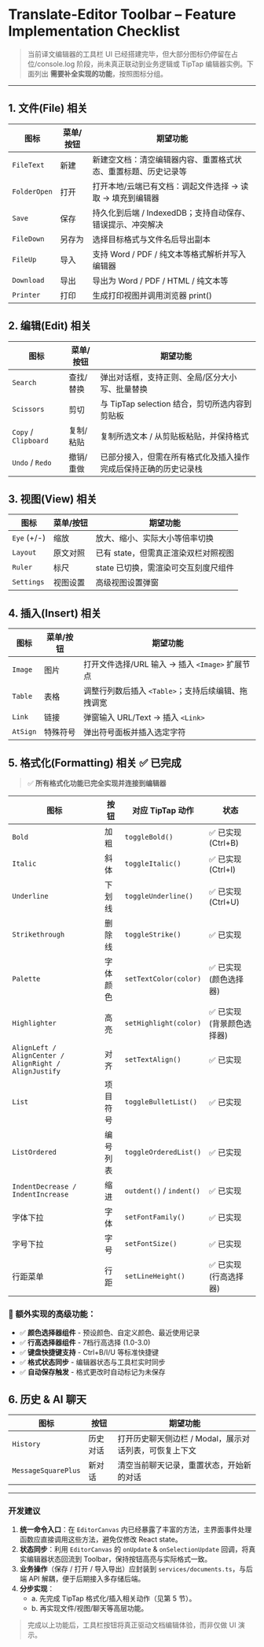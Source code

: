 # Translate-Editor Toolbar – Feature Implementation Checklist

> 当前译文编辑器的工具栏 UI 已经搭建完毕，但大部分图标仍停留在占位/console.log 阶段，尚未真正联动到业务逻辑或 TipTap 编辑器实例。下面列出 **需要补全实现的功能**，按照图标分组。

---

## 1. 文件(File) 相关

| 图标 | 菜单/按钮 | 期望功能 |
|------|-----------|----------|
| `FileText` | 新建 | 新建空文档：清空编辑器内容、重置格式状态、重置标题、历史记录等 |
| `FolderOpen` | 打开 | 打开本地/云端已有文档：调起文件选择 → 读取 → 填充到编辑器 |
| `Save` | 保存 | 持久化到后端 / IndexedDB；支持自动保存、错误提示、冲突解决 |
| `FileDown` | 另存为 | 选择目标格式与文件名后导出副本 |
| `FileUp` | 导入 | 支持 Word / PDF / 纯文本等格式解析并写入编辑器 |
| `Download` | 导出 | 导出为 Word / PDF / HTML / 纯文本等 |
| `Printer` | 打印 | 生成打印视图并调用浏览器 print() |

## 2. 编辑(Edit) 相关

| 图标 | 菜单/按钮 | 期望功能 |
|------|-----------|----------|
| `Search` | 查找/替换 | 弹出对话框，支持正则、全局/区分大小写、批量替换 |
| `Scissors` | 剪切 | 与 TipTap selection 结合，剪切所选内容到剪贴板 |
| `Copy` / `Clipboard` | 复制/粘贴 | 复制所选文本 / 从剪贴板粘贴，并保持格式 |
| `Undo` / `Redo` | 撤销/重做 | 已部分接入，但需在所有格式化及插入操作完成后保持正确的历史记录栈 |

## 3. 视图(View) 相关

| 图标 | 菜单/按钮 | 期望功能 |
|------|-----------|----------|
| `Eye` (+/-) | 缩放 | 放大、缩小、实际大小等倍率切换 |
| `Layout` | 原文对照 | 已有 state，但需真正渲染双栏对照视图 |
| `Ruler` | 标尺 | state 已切换，需渲染可交互刻度尺组件 |
| `Settings` | 视图设置 | 高级视图设置弹窗 |

## 4. 插入(Insert) 相关

| 图标 | 菜单/按钮 | 期望功能 |
|------|-----------|----------|
| `Image` | 图片 | 打开文件选择/URL 输入 → 插入 `<Image>` 扩展节点 |
| `Table` | 表格 | 调整行列数后插入 `<Table>`；支持后续编辑、拖拽调宽 |
| `Link` | 链接 | 弹窗输入 URL/Text → 插入 `<Link>` |
| `AtSign` | 特殊符号 | 弹出符号面板并插入选定字符 |

## 5. 格式化(Formatting) 相关 ✅ **已完成**

> ✅ **所有格式化功能已完全实现并连接到编辑器**

| 图标 | 按钮 | 对应 TipTap 动作 | 状态 |
|------|-------|------------------|------|
| `Bold` | 加粗 | `toggleBold()` | ✅ 已实现 (Ctrl+B) |
| `Italic` | 斜体 | `toggleItalic()` | ✅ 已实现 (Ctrl+I) |
| `Underline` | 下划线 | `toggleUnderline()` | ✅ 已实现 (Ctrl+U) |
| `Strikethrough` | 删除线 | `toggleStrike()` | ✅ 已实现 |
| `Palette` | 字体颜色 | `setTextColor(color)` | ✅ 已实现 (颜色选择器) |
| `Highlighter` | 高亮 | `setHighlight(color)` | ✅ 已实现 (背景颜色选择器) |
| `AlignLeft / AlignCenter / AlignRight / AlignJustify` | 对齐 | `setTextAlign()` | ✅ 已实现 |
| `List` | 项目符号 | `toggleBulletList()` | ✅ 已实现 |
| `ListOrdered` | 编号列表 | `toggleOrderedList()` | ✅ 已实现 |
| `IndentDecrease / IndentIncrease` | 缩进 | `outdent()` / `indent()` | ✅ 已实现 |
| 字体下拉 | 字体 | `setFontFamily()` | ✅ 已实现 |
| 字号下拉 | 字号 | `setFontSize()` | ✅ 已实现 |
| 行距菜单 | 行距 | `setLineHeight()` | ✅ 已实现 (行高选择器) |

### 🎯 额外实现的高级功能：
- ✅ **颜色选择器组件** - 预设颜色、自定义颜色、最近使用记录
- ✅ **行高选择器组件** - 7档行高选择 (1.0-3.0)
- ✅ **键盘快捷键支持** - Ctrl+B/I/U 等标准快捷键
- ✅ **格式状态同步** - 编辑器状态与工具栏实时同步
- ✅ **自动保存触发** - 格式更改时自动标记为未保存

## 6. 历史 & AI 聊天

| 图标 | 按钮 | 期望功能 |
|------|-------|----------|
| `History` | 历史对话 | 打开历史聊天侧边栏 / Modal，展示对话列表，可恢复上下文 |
| `MessageSquarePlus` | 新对话 | 清空当前聊天记录，重置状态，开始新的对话 |

---

### 开发建议

1. **统一命令入口**：在 `EditorCanvas` 内已经暴露了丰富的方法，主界面事件处理函数应直接调用这些方法，避免仅修改 React state。
2. **状态同步**：利用 `EditorCanvas` 的 `onUpdate` & `onSelectionUpdate` 回调，将真实编辑器状态回流到 Toolbar，保持按钮高亮与实际格式一致。
3. **业务操作**（保存 / 打开 / 导入导出）应封装到 `services/documents.ts`，与后端 API 解耦，便于后期接入多存储后端。
4. **分步实现**：
   - a. 先完成 TipTap 格式化/插入相关动作（见第 5 节）。
   - b. 再实现文件/视图/聊天等高层功能。

> 完成以上功能后，工具栏按钮将真正驱动文档编辑体验，而非仅做 UI 演示。
